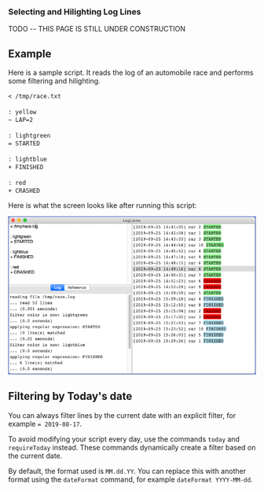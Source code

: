 ### Selecting and Hilighting Log Lines

TODO -- THIS PAGE IS STILL UNDER CONSTRUCTION

## Example

Here is a sample script.  It reads the log of an automobile race and performs some filtering and hilighting.

```
< /tmp/race.txt

: yellow
~ LAP=2

: lightgreen
= STARTED

: lightblue
+ FINISHED

: red
+ CRASHED
```

Here is what the screen looks like after running this script:

![Example1](./images/example1.png)



## Filtering by Today's date

You can always filter lines by the current date with an explicit filter, for example `= 2019-08-17`.

To avoid modifying your script every day, use the commands `today` and `requireToday` instead.  These commands dynamically create a filter based on the current date.

By default, the format used is `MM.dd.YY`.  You can replace this with another format using the `dateFormat` command, for example `dateFormat YYYY-MM-dd`.
